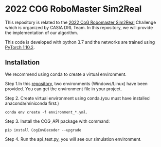 # 2022 COG RoboMaster Sim2Real
This repository is related to the [2022 CoG Robomaster Sim2Real](https://eval.ai/web/challenges/challenge-page/1513/overview) Challenge which is organized by CASIA DRL Team. In this repository, we will provide the implementation of our algorithm.

This code is developed with python 3.7 and the networks are trained using [PyTorch 1.10.2](https://github.com/pytorch/pytorch).

## Installation
We recommend using conda to create a virtual environment.

Step 1.In this [repository](https://github.com/DRL-CASIA/COG-sim2real-challenge), two environments (Windows/Linux) have been provided. You can get the environment file in your project.


Step 2. Create virtual environment using conda.(you must have installed anaconda/miniconda first.)

```Shell
conda env create -f environment_*.yml.

```

Step 3. Install the COG_API package with command:

```Shell
pip install CogEnvDecoder --upgrade
```

Step 4. Run the api_test.py, you will see our simulation environment.





